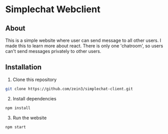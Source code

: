 # Simplechat Webclient
## About
This is a simple website where user can send message to all other users. I made this to learn more about react.
There is only one 'chatroom', so users can't send messages privately to other users.

## Installation
1. Clone this repository
```bash
git clone https://github.com/zein3/simplechat-client.git
```
2. Install dependencies
```bash
npm install
```
3. Run the website
```bash
npm start
```
